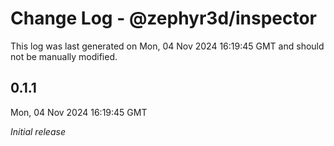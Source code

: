 # Change Log - @zephyr3d/inspector

This log was last generated on Mon, 04 Nov 2024 16:19:45 GMT and should not be manually modified.

## 0.1.1
Mon, 04 Nov 2024 16:19:45 GMT

_Initial release_


